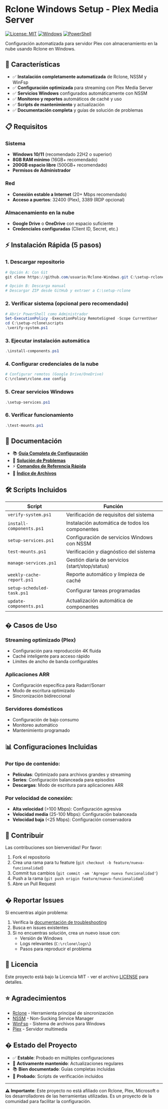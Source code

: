 # Rclone Windows Setup - Plex Media Server

[![License: MIT](https://img.shields.io/badge/License-MIT-yellow.svg)](https://opensource.org/licenses/MIT)
[![Windows](https://img.shields.io/badge/Platform-Windows%2010%2F11-blue.svg)](https://www.microsoft.com/windows)
[![PowerShell](https://img.shields.io/badge/PowerShell-5.1%2B-blue.svg)](https://docs.microsoft.com/en-us/powershell/)

Configuración automatizada para servidor Plex con almacenamiento en la nube usando Rclone en Windows.

## 🚀 Características

- ✅ **Instalación completamente automatizada** de Rclone, NSSM y WinFsp
- ✅ **Configuración optimizada** para streaming con Plex Media Server
- ✅ **Servicios Windows** configurados automáticamente con NSSM
- ✅ **Monitoreo y reportes** automáticos de caché y uso
- ✅ **Scripts de mantenimiento** y actualización
- ✅ **Documentación completa** y guías de solución de problemas

## 📋 Requisitos

### Sistema
- **Windows 10/11** (recomendado 22H2 o superior)
- **8GB RAM mínimo** (16GB+ recomendado)
- **200GB espacio libre** (500GB+ recomendado)
- **Permisos de Administrador**

### Red
- **Conexión estable a Internet** (20+ Mbps recomendado)
- **Acceso a puertos**: 32400 (Plex), 3389 (RDP opcional)

### Almacenamiento en la nube
- **Google Drive** o **OneDrive** con espacio suficiente
- **Credenciales configuradas** (Client ID, Secret, etc.)

## ⚡ Instalación Rápida (5 pasos)

### 1. Descargar repositorio
```powershell
# Opción A: Con Git
git clone https://github.com/usuario/Rclone-Windows.git C:\setup-rclone

# Opción B: Descarga manual
# Descargar ZIP desde GitHub y extraer a C:\setup-rclone
```

### 2. Verificar sistema (opcional pero recomendado)
```powershell
# Abrir PowerShell como Administrador
Set-ExecutionPolicy -ExecutionPolicy RemoteSigned -Scope CurrentUser
cd C:\setup-rclone\scripts
.\verify-system.ps1
```

### 3. Ejecutar instalación automática
```powershell
.\install-components.ps1
```

### 4. Configurar credenciales de la nube
```powershell
# Configurar remotos (Google Drive/OneDrive)
C:\rclone\rclone.exe config
```

### 5. Crear servicios Windows
```powershell
.\setup-services.ps1
```

### 6. Verificar funcionamiento
```powershell
.\test-mounts.ps1
```

## 📖 Documentación

- 📚 [**Guía Completa de Configuración**](documentation/Setup-Guide.md)
- 🔧 [**Solución de Problemas**](documentation/Troubleshooting.md)
- ⚡ [**Comandos de Referencia Rápida**](documentation/Quick-Reference.md)
- 📁 [**Índice de Archivos**](documentation/FILES-INDEX.md)

## 🛠️ Scripts Incluidos

| Script | Función |
|--------|---------|
| `verify-system.ps1` | Verificación de requisitos del sistema |
| `install-components.ps1` | Instalación automática de todos los componentes |
| `setup-services.ps1` | Configuración de servicios Windows con NSSM |
| `test-mounts.ps1` | Verificación y diagnóstico del sistema |
| `manage-services.ps1` | Gestión diaria de servicios (start/stop/status) |
| `weekly-cache-report.ps1` | Reporte automático y limpieza de caché |
| `setup-scheduled-task.ps1` | Configurar tareas programadas |
| `update-components.ps1` | Actualización automática de componentes |

## � Casos de Uso

### Streaming optimizado (Plex)
- Configuración para reproducción 4K fluida
- Caché inteligente para acceso rápido
- Límites de ancho de banda configurables

### Aplicaciones ARR
- Configuración específica para Radarr/Sonarr
- Modo de escritura optimizado
- Sincronización bidireccional

### Servidores domésticos
- Configuración de bajo consumo
- Monitoreo automático
- Mantenimiento programado

## 📊 Configuraciones Incluidas

### Por tipo de contenido:
- **Películas**: Optimizado para archivos grandes y streaming
- **Series**: Configuración balanceada para episodios
- **Descargas**: Modo de escritura para aplicaciones ARR

### Por velocidad de conexión:
- **Alta velocidad** (>100 Mbps): Configuración agresiva
- **Velocidad media** (25-100 Mbps): Configuración balanceada  
- **Velocidad baja** (<25 Mbps): Configuración conservadora

## 🤝 Contribuir

Las contribuciones son bienvenidas! Por favor:

1. Fork el repositorio
2. Crea una rama para tu feature (`git checkout -b feature/nueva-funcionalidad`)
3. Commit tus cambios (`git commit -am 'Agregar nueva funcionalidad'`)
4. Push a la rama (`git push origin feature/nueva-funcionalidad`)
5. Abre un Pull Request

## � Reportar Issues

Si encuentras algún problema:

1. Verifica la [documentación de troubleshooting](documentation/Troubleshooting.md)
2. Busca en issues existentes
3. Si no encuentras solución, crea un nuevo issue con:
   - Versión de Windows
   - Logs relevantes (`C:\rclone\logs\`)
   - Pasos para reproducir el problema

## 📄 Licencia

Este proyecto está bajo la Licencia MIT - ver el archivo [LICENSE](LICENSE) para detalles.

## ⭐ Agradecimientos

- [Rclone](https://rclone.org/) - Herramienta principal de sincronización
- [NSSM](https://nssm.cc/) - Non-Sucking Service Manager
- [WinFsp](https://winfsp.dev/) - Sistema de archivos para Windows
- [Plex](https://www.plex.tv/) - Servidor multimedia

## � Estado del Proyecto

- ✅ **Estable**: Probado en múltiples configuraciones
- 🔄 **Activamente mantenido**: Actualizaciones regulares
- 📚 **Bien documentado**: Guías completas incluidas
- 🧪 **Probado**: Scripts de verificación incluidos

---

**⚠️ Importante**: Este proyecto no está afiliado con Rclone, Plex, Microsoft o los desarrolladores de las herramientas utilizadas. Es un proyecto de la comunidad para facilitar la configuración.